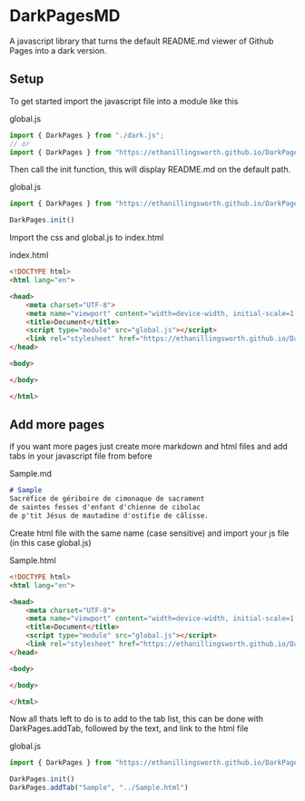 # DarkPagesMD

A javascript library that turns the default README.md viewer of Github Pages into a dark version.

## Setup

To get started import the javascript file into a module like this

global.js
```js
import { DarkPages } from "./dark.js";
// or
import { DarkPages } from "https://ethanillingsworth.github.io/DarkPagesMd/dark.js";
```

Then call the init function, this will display README.md on the default path.

global.js
```js
import { DarkPages } from "https://ethanillingsworth.github.io/DarkPagesMd/dark.js";

DarkPages.init()
```

Import the css and global.js to index.html

index.html
```html
<!DOCTYPE html>
<html lang="en">

<head>
    <meta charset="UTF-8">
    <meta name="viewport" content="width=device-width, initial-scale=1.0">
    <title>Document</title>
    <script type="module" src="global.js"></script>
    <link rel="stylesheet" href="https://ethanillingsworth.github.io/DarkPagesMd/dark.css">
</head>

<body>

</body>

</html>
```


## Add more pages

if you want more pages just create more markdown and html files and add tabs in your javascript file from before

Sample.md
```md
# Sample
Sacréfice de gériboire de cimonaque de sacrament 
de saintes fesses d'enfant d'chienne de cibolac 
de p'tit Jésus de mautadine d'ostifie de câlisse.
```

Create html file with the same name (case sensitive) and import your js file (in this case global.js)

Sample.html
```html
<!DOCTYPE html>
<html lang="en">

<head>
    <meta charset="UTF-8">
    <meta name="viewport" content="width=device-width, initial-scale=1.0">
    <title>Document</title>
    <script type="module" src="global.js"></script>
    <link rel="stylesheet" href="https://ethanillingsworth.github.io/DarkPagesMd/dark.css">
</head>

<body>

</body>

</html>

```

Now all thats left to do is to add to the tab list, this can be done with DarkPages.addTab,
followed by the text, and link to the html file

global.js
```js
import { DarkPages } from "https://ethanillingsworth.github.io/DarkPagesMd/dark.js";

DarkPages.init()
DarkPages.addTab("Sample", "../Sample.html")
```